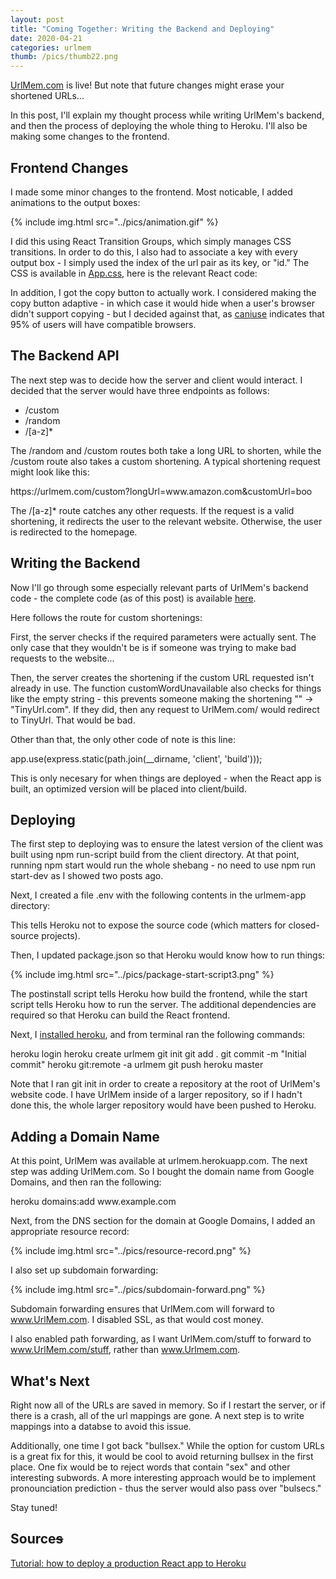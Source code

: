 ```yaml
---
layout: post
title: "Coming Together: Writing the Backend and Deploying"
date: 2020-04-21
categories: urlmem
thumb: /pics/thumb22.png
---
```


<a href="https://UrlMem.com">UrlMem.com</a> is live! But note that future
changes might erase your shortened URLs...

In this post, I'll explain my thought process while writing UrlMem's backend,
and then the process of deploying the whole thing to Heroku. I'll also be making
some changes to the frontend.

## Frontend Changes
I made some minor changes to the frontend. Most noticable, I added animations to
the output boxes:

{% include img.html src="../pics/animation.gif" %}

I did this using React Transition Groups, which simply manages CSS transitions.
In order to do this, I also had to associate a key with every output box - I
simply used the index of the url pair as its key, or "id." The CSS is available
in
<a href="https://github.com/J3698/urlmem/blob/master/urlmem-app/client/src/App.css">App.css</a>,
here is the relevant React code:

<script src="https://gist.github.com/J3698/237dfe6912fff94575d75d3ba8706005.js">
</script>

In addition, I got the copy button to actually work. I considered making
the copy button adaptive - in which case it would hide when a user's browser
didn't support copying - but I decided against that, as
<a href="https://caniuse.com/#search=clipboard">caniuse</a> indicates that 95%
of users will have compatible browsers.

## The Backend API

The next step was to decide how the server and client would interact. I decided
that the server would have three endpoints as follows:

* <span class="code">/custom</span>
* <span class="code">/random</span>
* <span class="code">/[a-z]&#42;</span>

The <span class="code">/random</span> and
<span class="code">/custom</span> routes both take a long URL to shorten, while
the <span class="code">/custom</span> route also takes a custom shortening. A
typical shortening request might look like this:

<div class="code">https://urlmem.com/custom?longUrl=www.amazon.com&customUrl=boo
</div>

The <span class="code">/[a-z]&#42;</span> route catches any other requests. If
the request is a valid shortening, it redirects the user to the relevant
website. Otherwise, the user is redirected to the homepage.

## Writing the Backend

Now I'll go through some especially relevant parts of UrlMem's backend code -
the complete code (as of this post) is available
[here](https://github.com/J3698/urlmem/blob/master/urlmem-app/index.js).

Here follows the route for custom shortenings:

<script src="https://gist.github.com/J3698/31fdf73ef0f189382b5fae6fabf9944e.js">
</script>

First, the server checks if the required parameters were actually sent. The only
case that they wouldn't be is if someone was trying to make bad requests to the
website...

Then, the server creates the shortening if the custom URL requested isn't
already in use. The function <span class="code">customWordUnavailable</span>
also checks for things like the empty string - this prevents someone making the
shortening <span class="code">"" -> "TinyUrl.com"</span>. If they did, then any
request to UrlMem.com/ would redirect to TinyUrl. That would be bad.

Other than that, the only other code of note is this line:

<div class="code"
>app.use(express.static(path.join(__dirname, 'client', 'build')));
</div><!--__-->

This is only necesary for when things are deployed - when the React app is
built, an optimized version will be placed into
<span class="code">client/build</span>.

## Deploying

The first step to deploying was to ensure the latest version of the client was
built using <span class="code">npm run-script build</span> from the client
directory. At that point, running <span class="code">npm start</span> would run
the whole shebang - no need to use <span class="code">npm run start-dev</span>
as I showed two posts ago.

Next, I created a file <span class="code">.env</span> with the following
contents in the urlmem-app directory:

<script src="https://gist.github.com/J3698/145c1da416d42c74383c0764908b6b51.js">
</script>

This tells Heroku not to expose the source code (which matters for closed-source
projects).

Then, I updated package.json so that Heroku would know how to run things:

{% include img.html src="../pics/package-start-script3.png" %}

The postinstall script tells Heroku how build the frontend, while the start
script tells Heroku how to run the server. The additional dependencies are
required so that Heroku can build the React frontend.

Next, I [installed heroku](https://devcenter.heroku.com/articles/heroku-cli),
and from terminal ran the following commands:

<div class="code">heroku login
heroku create urlmem
git init
git add .
git commit -m "Initial commit"
heroku git:remote -a urlmem
git push heroku master
</div>

Note that I ran <span class="code">git init</span> in order to create a
repository at the root of UrlMem's website code. I have UrlMem inside of a
larger repository, so if I hadn't done this, the whole larger repository would
have been pushed to Heroku.

## Adding a Domain Name

At this point, UrlMem was available at urlmem.herokuapp.com. The next step was
adding UrlMem.com. So I bought the domain name from Google Domains, and then ran
the following:

<div class="code">heroku domains:add www.example.com</div>

Next, from the DNS section for the domain at Google Domains, I added an
appropriate resource record:

{% include img.html src="../pics/resource-record.png" %}

I also set up subdomain forwarding:

{% include img.html src="../pics/subdomain-forward.png" %}

Subdomain forwarding ensures that UrlMem.com will forward to www.UrlMem.com. I
disabled SSL, as that would cost money.

I also enabled path forwarding, as I want UrlMem.com/stuff to forward to
www.UrlMem.com/stuff, rather than www.Urlmem.com.

## What's Next

Right now all of the URLs are saved in memory. So if I restart the server, or if
there is a crash, all of the url mappings are gone. A next step is to write
mappings into a databse to avoid this issue.

Additionally, one time I got back "bullsex." While the option for custom URLs is
a great fix for this, it would be cool to avoid returning bullsex in the first
place. One fix would be to reject words that contain "sex" and other interesting
subwords. A more interesting approach would be to implement pronounciation
prediction - thus the server would also pass over "bulsecs."

Stay tuned!

## Source<s>s</s>

[Tutorial: how to deploy a production React app to Heroku](https://medium.com/jeremy-gottfrieds-tech-blog/tutorial-how-to-deploy-a-production-react-app-to-heroku-c4831dfcfa08)
